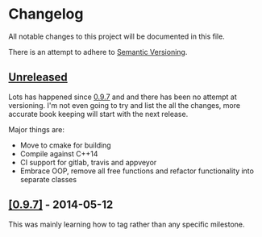 # Changelog
All notable changes to this project will be documented in this file.

There is an attempt to adhere to [Semantic Versioning](https://semver.org/).

## [Unreleased](https://github.com/php1ic/inch/tree/master)

Lots has happened since [0.9.7](https://github.com/php1ic/inch/releases/tag/v0.9.7) and and there has been no attempt at versioning.
I'm not even going to try and list the all the changes, more accurate book keeping will start with the next release.

Major things are:
- Move to cmake for building
- Compile against C++14
- CI support for gitlab, travis and appveyor
- Embrace OOP, remove all free functions and refactor functionality into separate classes


## [[0.9.7]](https://github.com/php1ic/inch/releases/tag/v0.9.7) - 2014-05-12

This was mainly learning how to tag rather than any specific milestone.
